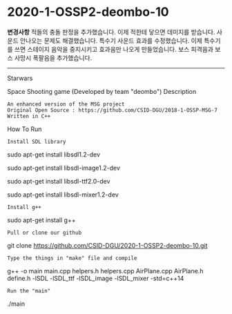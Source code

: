 # 2020-1-OSSP2-deombo-10
************변경사항************
적들의 충돌 판정을 추가했습니다. 이제 적한테 닿으면 데미지를 받습니다. 사운드 안나오는 문제도 해결했습니다.
특수기 사운드 효과를 수정했습니다. 이제 특수기를 쓰면 스테이지 음악을 중지시키고 효과음만 나오게 만들었습니다.
보스 피격음과 보스 사망시 폭팔음을 추가했습니다.
********************************

Starwars

Space Shooting game (Developed by team "deombo")
Description

    An enhanced version of the MSG project
    Original Open Source : https://github.com/CSID-DGU/2018-1-OSSP-MSG-7
    Written in C++

How To Run

    Install SDL library

sudo apt-get install libsdl1.2-dev

sudo apt-get install libsdl-image1.2-dev

sudo apt-get install libsdl-ttf2.0-dev

sudo apt-get install libsdl-mixer1.2-dev

    Install g++


sudo apt-get install g++

    Pull or clone our github

git clone https://github.com/CSID-DGU/2020-1-OSSP2-deombo-10.git

    Type the things in "make" file and compile

g++ -o main main.cpp helpers.h helpers.cpp AirPlane.cpp AirPlane.h define.h -lSDL -lSDL_ttf -lSDL_image -lSDL_mixer -std=c++14

    Run the "main"

./main

